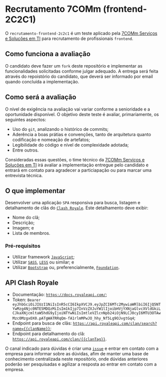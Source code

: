 # Recrutamento 7COMm (frontend-2C2C1)

O `recrutamento-frontend-2c2c1` é um teste aplicado pela [7COMm Serviços e Soluções em TI](https://7comm.com.br) para recrutamento de profissionais `frontend`.

## Como funciona a avaliação

O candidato deve fazer um `fork` deste repositório e implementar as funcionalidades solicitadas conforme julgar adequado. A entrega será feita através do repoistório do candidato, que deverá ser informado por email quando concluída a implementação.

## Como será a avaliação

O nível de exigência na avaliação vai variar conforme a senioridade e a oportunidade disponível. O objetivo deste teste é avaliar, primariamente, os seguintes aspectos:

- Uso do `git`, analizando o histórico de commits;
- Aderência a boas prátias e convenções, tanto de arquitetura quanto codificação e nomeação de artefatos;
- Legibilidade do código e nível de complexidade adotada;
- Entre outros.

Consideradas essas questões, o time técnico da [7COMm Serviços e Soluções em TI](https://7comm.com.br) irá avaliar a implementação entregue pelo candidato e entrará em contato para agradecer a particiapação ou para marcar uma entrevista técnica.

## O que implementar

Desenvolver uma aplicação `SPA` responsiva para busca, listagem e detalhamento de clãs do [`Clash Royale`](https://clashroyale.com/). Este detalhamento deve exibir:

- Nome do clã;
- Descrição;
- Imagem; e
- Lista de membros.

### Pré-requisitos

- Utilizar framework [`JavaScript`](https://www.javascript.com/);
- Utilizar [`SASS`](https://sass-lang.com/), [`LESS`](http://lesscss.org/) ou similar; e
- Utilizar [`Bootstrap`](http://getbootstrap.com/) ou, preferencialmente, [`Foundation`](https://foundation.zurb.com/).

## API Clash Royale

- Documentação: [`https://docs.royaleapi.com/`](https://docs.royaleapi.com/);
- Token: `Bearer eyJhbGciOiJIUzI1NiIsInR5cCI6IkpXVCJ9.eyJpZCI6MTc2MywiaWRlbiI6IjQ5NTYwMzg4Njc0NTE5MDQzMiIsIm1kIjp7InVzZXJuYW1lIjoibHVjYXNjaGlvcXVldGkiLCJkaXNjcmltaW5hdG9yIjoiNTYwNiIsImtleVZlcnNpb24iOjN9LCJ0cyI6MTU3OTAwMzc0MzgxOX0.pATgWATRRqQm-fA1rlmMPwJO_hhy_Nf5Lg9OJvgtGq4`;
- Endpoint para busca de clãs: [`https://api.royaleapi.com/clan/search?name={{clanName}}`](https://api.royaleapi.com/clan/search?name={{clanName}});
- Endpoint para detalhamento do clã: [`https://api.royaleapi.com/clan/{{clanTag}}`](https://api.royaleapi.com/clan/{{clanTag}}).

O canal indicado para dúvidas é criar uma [`issue`](https://github.com/7comminformatica/recrutamento-frontend-2c2c1/issues) e entrar em contato com a empresa para informar sobre as dúvidas, afim de manter uma base de conhecimento centralizada neste repositório, onde dúvidas anteriores poderão ser pesquisadas e agilizar a resposta ao entrar em contato com a empresa.

